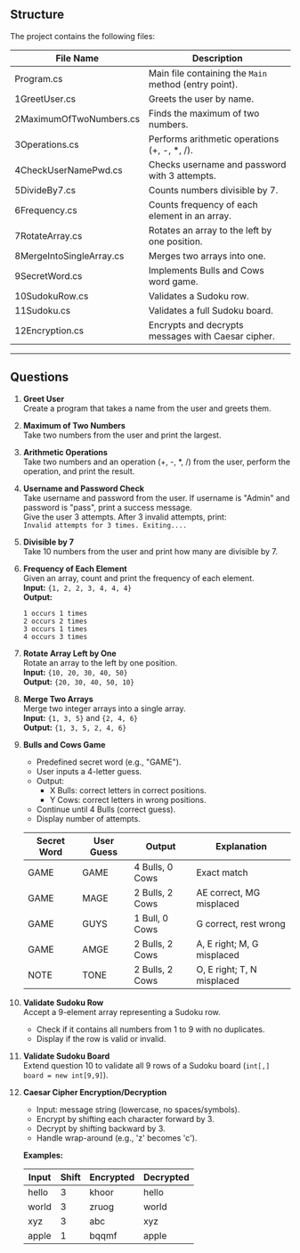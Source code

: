 ## Structure

The project contains the following files:

| File Name                | Description                                            |
|--------------------------|--------------------------------------------------------|
| Program.cs               | Main file containing the `Main` method (entry point). |
| 1GreetUser.cs            | Greets the user by name.                              |
| 2MaximumOfTwoNumbers.cs  | Finds the maximum of two numbers.                     |
| 3Operations.cs           | Performs arithmetic operations (+, -, *, /).          |
| 4CheckUserNamePwd.cs     | Checks username and password with 3 attempts.         |
| 5DivideBy7.cs            | Counts numbers divisible by 7.                        |
| 6Frequency.cs            | Counts frequency of each element in an array.         |
| 7RotateArray.cs          | Rotates an array to the left by one position.         |
| 8MergeIntoSingleArray.cs | Merges two arrays into one.                           |
| 9SecretWord.cs           | Implements Bulls and Cows word game.                  |
| 10SudokuRow.cs           | Validates a Sudoku row.                               |
| 11Sudoku.cs              | Validates a full Sudoku board.                        |
| 12Encryption.cs          | Encrypts and decrypts messages with Caesar cipher.    |

---

## Questions

1. **Greet User**  
   Create a program that takes a name from the user and greets them.

2. **Maximum of Two Numbers**  
   Take two numbers from the user and print the largest.

3. **Arithmetic Operations**  
   Take two numbers and an operation (+, -, *, /) from the user, perform the operation, and print the result.

4. **Username and Password Check**  
   Take username and password from the user. If username is "Admin" and password is "pass", print a success message.  
   Give the user 3 attempts. After 3 invalid attempts, print:  
   `Invalid attempts for 3 times. Exiting....`

5. **Divisible by 7**  
   Take 10 numbers from the user and print how many are divisible by 7.

6. **Frequency of Each Element**  
   Given an array, count and print the frequency of each element.  
   **Input:** `{1, 2, 2, 3, 4, 4, 4}`  
   **Output:**  
   ```
   1 occurs 1 times  
   2 occurs 2 times  
   3 occurs 1 times  
   4 occurs 3 times
   ```

7. **Rotate Array Left by One**  
   Rotate an array to the left by one position.  
   **Input:** `{10, 20, 30, 40, 50}`  
   **Output:** `{20, 30, 40, 50, 10}`

8. **Merge Two Arrays**  
   Merge two integer arrays into a single array.  
   **Input:** `{1, 3, 5}` and `{2, 4, 6}`  
   **Output:** `{1, 3, 5, 2, 4, 6}`

9. **Bulls and Cows Game**  
   - Predefined secret word (e.g., "GAME").
   - User inputs a 4-letter guess.
   - Output:  
     - X Bulls: correct letters in correct positions.  
     - Y Cows: correct letters in wrong positions.
   - Continue until 4 Bulls (correct guess).
   - Display number of attempts.

   | Secret Word | User Guess | Output         | Explanation                        |
   |-------------|------------|---------------|------------------------------------|
   | GAME        | GAME       | 4 Bulls, 0 Cows| Exact match                        |
   | GAME        | MAGE       | 2 Bulls, 2 Cows| AE correct, MG misplaced           |
   | GAME        | GUYS       | 1 Bull, 0 Cows | G correct, rest wrong              |
   | GAME        | AMGE       | 2 Bulls, 2 Cows| A, E right; M, G misplaced         |
   | NOTE        | TONE       | 2 Bulls, 2 Cows| O, E right; T, N misplaced         |

10. **Validate Sudoku Row**  
    Accept a 9-element array representing a Sudoku row.  
    - Check if it contains all numbers from 1 to 9 with no duplicates.
    - Display if the row is valid or invalid.

11. **Validate Sudoku Board**  
    Extend question 10 to validate all 9 rows of a Sudoku board (`int[,] board = new int[9,9]`).

12. **Caesar Cipher Encryption/Decryption**  
    - Input: message string (lowercase, no spaces/symbols).
    - Encrypt by shifting each character forward by 3.
    - Decrypt by shifting backward by 3.
    - Handle wrap-around (e.g., 'z' becomes 'c').

    **Examples:**

    | Input | Shift | Encrypted | Decrypted |
    |-------|-------|-----------|-----------|
    | hello | 3     | khoor     | hello     |
    | world | 3     | zruog     | world     |
    | xyz   | 3     | abc       | xyz       |
    | apple | 1     | bqqmf     | apple     |

